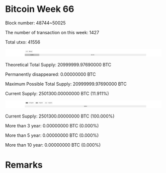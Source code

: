 # Bitcoin Week 66

Block number: 48744~50025

The number of transaction on this week: 1427

Total utxo: 41556

![](../images/mined_week66.png)

Theoretical Total Supply: 20999999.97690000 BTC

Permanently disappeared: 0.00000000 BTC

Maximum Possible Total Supply: 20999999.97690000 BTC

Current Supply: 2501300.00000000 BTC (11.911%)

![](../images/year_week66.png)


Current Supply: 2501300.00000000 BTC (100.000%)

More than 3 year: 0.00000000 BTC (0.000%)

More than 5 year: 0.00000000 BTC (0.000%)

More than 10 year: 0.00000000 BTC (0.000%)

# Remarks

